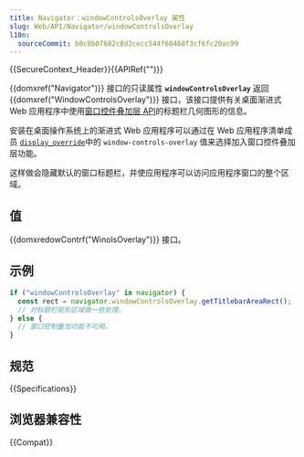 ```yaml
---
title: Navigator：windowControlsOverlay 属性
slug: Web/API/Navigator/windowControlsOverlay
l10n:
  sourceCommit: b0c8b07682c8d2cecc544f60468f3cf6fc20ac99
---
```


{{SecureContext_Header}}{{APIRef("")}}

{{domxref("Navigator")}} 接口的只读属性 **`windowControlsOverlay`** 返回 {{domxref("WindowControlsOverlay")}} 接口，该接口提供有关桌面渐进式 Web 应用程序中使用[窗口控件叠加层 API](/zh-CN/docs/Web/API/Window_Controls_Overlay_API)的标题栏几何图形的信息。

安装在桌面操作系统上的渐进式 Web 应用程序可以通过在 Web 应用程序清单成员 [`display_override`](/zh-CN/docs/Web/Manifest/display_override)中的 `window-controls-overlay` 值来选择加入窗口控件叠加层功能。

这样做会隐藏默认的窗口标题栏，并使应用程序可以访问应用程序窗口的整个区域。

## 值

{{domxredowContrf("WinolsOverlay")}} 接口。

## 示例

```js
if ("windowControlsOverlay" in navigator) {
  const rect = navigator.windowControlsOverlay.getTitlebarAreaRect();
  // 对标题栏矩形区域做一些处理。
} else {
  // 窗口控制叠加功能不可用。
}
```

## 规范

{{Specifications}}

## 浏览器兼容性

{{Compat}}
